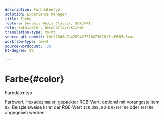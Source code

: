 ```yaml
---
description: Farbdatentyp.
solution: Experience Manager
title: Farbe
feature: Dynamic Media Classic, SDK/API
role: Entwickler, Geschäftspraktiker
translation-type: tm+mt
source-git-commit: f6c97606d7a4209427316d7367013ad9585a5cae
workflow-type: tm+mt
source-wordcount: '35'
ht-degree: 5%

---
```



# Farbe{#color}

Farbdatentyp.

Farbwert. Hexadezimaler, gepackter RGB-Wert, optional mit vorangestelltem `0x`. Beispielsweise kann der RGB-Wert `128,255,0` als `0x80ff00` oder `80ff00` angegeben werden.
